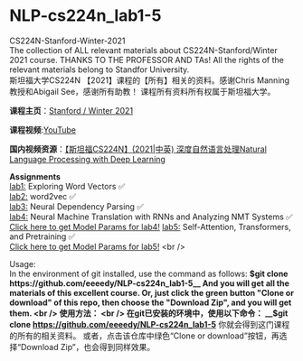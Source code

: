 # NLP-cs224n_lab1-5
CS224N-Stanford-Winter-2021<br />
The collection of ALL relevant materials about CS224N-Stanford/Winter 2021 course. THANKS TO THE PROFESSOR AND TAs!
All the rights of the relevant materials belong to Standfor University.<br />
斯坦福大学CS224N 【2021】课程的【所有】相关的资料。感谢Chris Manning教授和Abigail See，感谢所有助教！
课程所有资料所有权属于斯坦福大学。

__课程主页__：[Stanford / Winter 2021](http://web.stanford.edu/class/cs224n/)
<br />

__课程视频__:[YouTube](https://www.youtube.com/watch?v=rmVRLeJRkl4&list=PLoROMvodv4rOSH4v6133s9LFPRHjEmbmJ&index=1)
<br />

__国内视频资源__：[【斯坦福CS224N】(2021|中英) 深度自然语言处理Natural Language Processing with Deep Learning](https://www.bilibili.com/video/BV18Y411p79k/?spm_id_from=333.337.search-card.all.click&vd_source=383492af990fc99e468d8084dc0e2e30)
<br />

__Assignments__ <br />
[lab1:](https://github.com/eeeedy/NLP-cs224n_lab1-5/tree/main/lab1)   Exploring Word Vectors ✅<br />
[lab2:](https://github.com/eeeedy/NLP-cs224n_lab1-5/tree/main/lab2)   word2vec ✅<br />
[lab3:](https://github.com/eeeedy/NLP-cs224n_lab1-5/tree/main/lab3(%20Neural%20Dependency%20Parsing))    Neural Dependency Parsing ✅ <br />
[lab4:](https://github.com/eeeedy/NLP-cs224n_lab1-5/tree/main/lab4(Seq2Seq%20Model%20with%20Attention%20))    Neural Machine Translation with RNNs and Analyzing NMT Systems ✅ <br />
[Click here to get Model Params for lab4!]()
[lab5:](https://github.com/eeeedy/NLP-cs224n_lab1-5/tree/main/lab5(Pretraining%20and%20Fine_tuning%20Transformer%20Model))   Self-Attention, Transformers, and Pretraining ✅ <br />
[Click here to get Model Params for lab5!](https://github.com/eeeedy/NLP-cs224n_lab1-5/tree/main/lab5(Pretraining%20and%20Fine_tuning%20Transformer%20Model)/model%20params)
<br />

Usage:
<br />
In the environment of git installed, use the command as follows:
__$git clone https://github.com/eeeedy/NLP-cs224n_lab1-5__
And you will get all the materials of this excellent course.
Or, just click the green button "Clone or download" of this repo, then choose the "Download Zip", and you will get them.
<br />
使用方法：
<br />
在git已安装的环境中，使用以下命令：
__$git clone https://github.com/eeeedy/NLP-cs224n_lab1-5__
你就会得到这门课程的所有的相关资料。
或者，点击该仓库中绿色“Clone or download”按钮，再选择“Download Zip”，也会得到同样效果。
